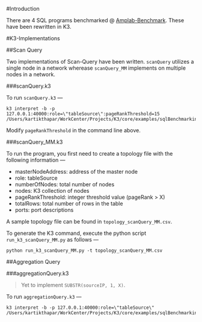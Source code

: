 #Introduction

There are 4 SQL programs benchmarked @ [Amplab-Benchmark](https://amplab.cs.berkeley.edu/benchmark/). These have been rewritten in K3.

#K3-Implementations

##Scan Query

Two implementations of Scan-Query have been written. `scanQuery` utilizes a single node in a network wherease `scanQuery_MM` implements on multiple nodes in a network.

###scanQuery.k3

To run `scanQuery.k3` —

    k3 interpret -b -p 127.0.0.1:40000:role=\"tableSource\":pageRankThreshold=15 /Users/kartikthapar/WorkCenter/Projects/K3/core/examples/sqlBenchmarking/scanQuery.k3

Modify `pageRankThreshold` in the command line above.

###scanQuery_MM.k3

To run the program, you first need to create a topology file with the following information —

- masterNodeAddress: address of the master node
- role: tableSource
- numberOfNodes: total number of nodes
- nodes: K3 collection of nodes
- pageRankThreshold: integer threshold value (pageRank > X)
- totalRows: total number of rows in the table
- ports: port descriptions

A sample topology file can be found in `topology_scanQuery_MM.csv`.

To generate the K3 command, execute the python script `run_k3_scanQuery_MM.py` as follows —

	python run_k3_scanQuery_MM.py -t topology_scanQuery_MM.csv
	
##Aggregation Query

###aggregationQuery.k3

> Yet to implement `SUBSTR(sourceIP, 1, X)`.

To run `aggregationQuery.k3` —

	k3 interpret -b -p 127.0.0.1:40000:role=\"tableSource\" /Users/kartikthapar/WorkCenter/Projects/K3/core/examples/sqlBenchmarking/aggregationQuery.k3
